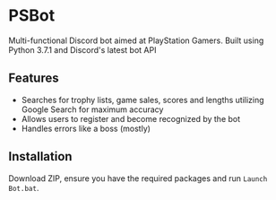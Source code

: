 # PSBot
 Multi-functional Discord bot aimed at PlayStation Gamers.
 Built using Python 3.7.1 and Discord's latest bot API

## Features
* Searches for trophy lists, game sales, scores and lengths utilizing Google Search for maximum accuracy
* Allows users to register and become recognized by the bot
* Handles errors like a boss (mostly)

## Installation
Download ZIP, ensure you have the required packages and run `Launch Bot.bat`.
